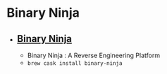 # Binary Ninja
- [Binary Ninja](https://binary.ninja/)
  - 
  - Binary Ninja : A Reverse Engineering Platform
  - `brew cask install binary-ninja`

